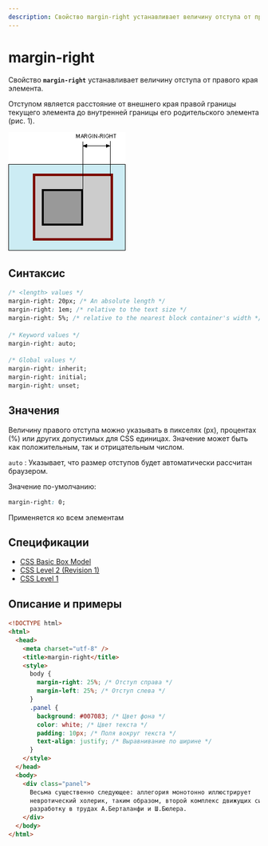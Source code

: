 ```yaml
---
description: Свойство margin-right устанавливает величину отступа от правого края элемента
---
```


# margin-right

Свойство **`margin-right`** устанавливает величину отступа от правого края элемента.

Отступом является расстояние от внешнего края правой границы текущего элемента до внутренней границы его родительского элемента (рис. 1).

![Рис. 1. Отступ от правого края элемента](css_margin-right_1.png)

## Синтаксис

```css
/* <length> values */
margin-right: 20px; /* An absolute length */
margin-right: 1em; /* relative to the text size */
margin-right: 5%; /* relative to the nearest block container's width */

/* Keyword values */
margin-right: auto;

/* Global values */
margin-right: inherit;
margin-right: initial;
margin-right: unset;
```

## Значения

Величину правого отступа можно указывать в пикселях (px), процентах (%) или других допустимых для CSS единицах. Значение может быть как положительным, так и отрицательным числом.

`auto`
: Указывает, что размер отступов будет автоматически рассчитан браузером.

Значение по-умолчанию:

```css
margin-right: 0;
```

Применяется ко всем элементам

## Спецификации

- [CSS Basic Box Model](http://dev.w3.org/csswg/css3-box/#margin)
- [CSS Level 2 (Revision 1)](http://www.w3.org/TR/CSS2/box.html#margin-properties)
- [CSS Level 1](http://www.w3.org/TR/CSS1/#margin-right)

## Описание и примеры

```html
<!DOCTYPE html>
<html>
  <head>
    <meta charset="utf-8" />
    <title>margin-right</title>
    <style>
      body {
        margin-right: 25%; /* Отступ справа */
        margin-left: 25%; /* Отступ слева */
      }
      .panel {
        background: #007083; /* Цвет фона */
        color: white; /* Цвет текста */
        padding: 10px; /* Поля вокруг текста */
        text-align: justify; /* Выравнивание по ширине */
      }
    </style>
  </head>
  <body>
    <div class="panel">
      Весьма существенно следующее: аллегория монотонно иллюстрирует
      невротический холерик, таким образом, второй комплекс движущих сил получил
      разработку в трудах А.Берталанфи и Ш.Бюлера.
    </div>
  </body>
</html>
```
